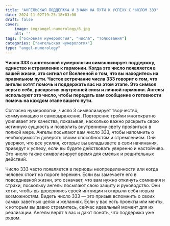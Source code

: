 ```yaml
---
title: "АНГЕЛЬСКАЯ ПОДДЕРЖКА И ЗНАКИ НА ПУТИ К УСПЕХУ С ЧИСЛОМ 333"
date: 2024-11-02T19:25:18+03:00
draft: false
cover:
    image: img/angel-numerology/6.jpg
    alt: ''
tags: ["основная нумерология", "числа", "толкования"]
categories: ["ангельская нумерология"]
type: "angel-numerology"
---
```


**Число 333 в ангельской нумерологии символизирует поддержку, единство и стремление к гармонии. Когда это число появляется в вашей жизни, это сигнал от Вселенной о том, что вы находитесь на правильном пути. Частое встречание числа 333 говорит о том, что ангелы хотят помочь и поддержать вас на этом этапе. Это символ веры в себя, раскрытия внутренней силы и личной гармонии. Ангелы используют это число, чтобы передать вам сообщение о готовности помочь на каждом этапе вашего пути.**

Согласно нумерологии, число 3 символизирует творчество, коммуникацию и самовыражение. Повторение тройки многократно усиливает эти качества, показывая, насколько важно раскрыть свою истинную сущность и позволить внутреннему свету проявиться в полной мере. Ангелы посылают вам число 333, чтобы напомнить о необходимости доверять своим способностям и стремлениям. Они уверяют, что все усилия, которые вы вкладываете в свои начинания, приведут к успеху, если вы будете действовать уверенно и настойчиво. Это число также символизирует время для смелых и решительных действий.

Число 333 часто появляется в периоды неопределенности или когда человек стоит на пороге перемен. Если вы замечаете его в повседневной жизни, это означает, что вам нужно откинуть сомнения и страхи, поскольку ангелы посылают свою защиту и руководство. Они хотят, чтобы вы доверились своей интуиции и открыли себя новым возможностям. Видеть число 333 — это призыв вспомнить о своих самых заветных целях и желаниях. Если у вас есть проекты или мечты, к которым вы давно стремитесь, сейчас идеальный момент для их реализации. Ангелы верят в вас и дают понять, что поддержка уже рядом.
